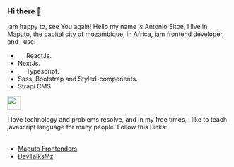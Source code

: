 ### Hi there 👋

Iam happy to, see You again!
Hello my name is Antonio Sitoe, i live in Maputo, the capital city of mozambique, in Africa, iam frontend developer, and i use:

- <img src="https://user-images.githubusercontent.com/72309855/166139684-2aa71f49-e9ef-4fce-8db3-a3331dd355a0.png" width="15px"> ReactJs.
- NextJs.
- <img src="https://user-images.githubusercontent.com/72309855/166139904-13e25048-61e8-4259-b623-3b7fdc1c9052.png" width="15px"> Typescript.
- Sass, Bootstrap and Styled-components.
- Strapi CMS

<div style="display: flex; align-items: center; justify-content: space-between;">
  
  
  <img src="https://user-images.githubusercontent.com/72309855/166139827-da4c230c-d1e3-4ea3-8fb6-08c8dd5fb478.png" width="30px">
</div>

I love technology and problems resolve, and in my free times, i like to teach javascript language for many people.
Follow this Links:

<ul style="margin-top: 2rem;">
  <li><a href="https://www.youtube.com/channel/UCTy7lznUiiBzmS4LqDKysSA">Maputo Frontenders</a></li>
  <li><a href="https://www.youtube.com/channel/UCSPLWDkv3OPVCXJo_nDq3LQ">DevTalksMz</a></li>
</ul>


